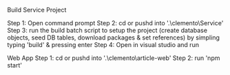 Build Service Project

Step 1: Open command prompt
Step 2: cd or pushd into '.\clemento\Service'
Step 3: run the build batch script to setup the project (create database objects, seed DB tables, download packages & set references) by simpling typing 'build' & pressing enter
Step 4: Open in visual studio and run


Web App
Step 1: cd or pushd into '.\clemento\article-web'
Step 2: run 'npm start'

